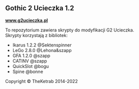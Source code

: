 ## **Gothic 2 Ucieczka 1.2**

**<a href="https://www.g2ucieczka.pl">www.g2ucieczka.pl</a>**

To repozytorium zawiera skrypty do modyfikacji G2 Ucieczka.<br>
Skrypty korzystają z bibliotek:
- Ikarus 1.2.2 @Sektenspinner
- LeGo 2.8.0 @Lehona&szapp
- GFA 1.2.0 @szapp
- CATINV @szapp
- QuickSlot @bogu
- Spine @bonne

Copyright &copy; TheKetrab 2014-2022
